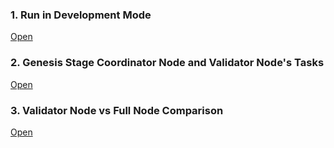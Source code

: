 ### 1. Run in Development Mode

[Open](run-development.md)

### 2. Genesis Stage Coordinator Node and Validator Node's Tasks

[Open](genesis-stage.md)

### 3. Validator Node vs Full Node Comparison

[Open](full-node-validator-node.md)
